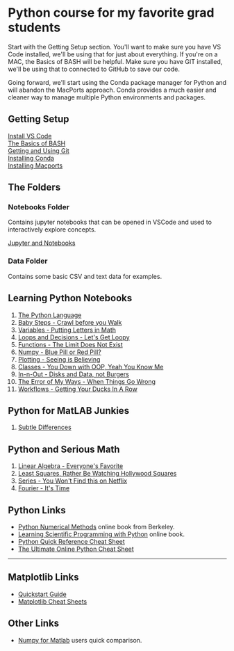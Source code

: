 # Python course for my favorite grad students

Start with the Getting Setup section. You'll want to make sure you have VS Code installed, we'll be using that for just about everything. If you're on a MAC, the Basics of BASH will be helpful. Make sure you have GIT installed, we'll be using that to connected to GitHub to save our code.

Going forward, we'll start using the Conda package manager for Python and will abandon the MacPorts approach. Conda provides a much easier and cleaner way to manage multiple Python environments and packages.

## Getting Setup

[Install VS Code](Pages/install-vs-code.md)<br>
[The Basics of BASH](Pages/bash-terminal.md)<br>
[Getting and Using Git](Pages/git-tutorial.md)<br>
[Installing Conda](Pages/install-conda.md)<br>
[Installing Macports](Pages/install-mac-ports.md)<br>

## The Folders

### Notebooks Folder
Contains jupyter notebooks that can be opened in VSCode and used to interactively explore concepts.

[Jupyter and Notebooks](Notebooks/notebook-basics.md)<br>

### Data Folder
Contains some basic CSV and text data for examples.

## Learning Python Notebooks

1. [The Python Language](Notebooks/1-python-language.ipynb)
2. [Baby Steps - Crawl before you Walk](Notebooks/2-python-crawl.ipynb)
3. [Variables - Putting Letters in Math](Notebooks/3-python-variables.ipynb)
4. [Loops and Decisions - Let's Get Loopy](Content/Python-Content/5-loops.md)
5. [Functions - The Limit Does Not Exist](Content/Python-Content/4-func.md)
6. [Numpy - Blue Pill or Red Pill?](Content/Python-Content/9-numpy.md)
7. [Plotting - Seeing is Believing](Content/Python-Content/8-plot-it.md)
8. [Classes - You Down with OOP, Yeah You Know Me](Content/Python-Content/6-classy.md)
9. [In-n-Out - Disks and Data, not Burgers](Content/Python-Content/7-in-n-out.md) 
10. [The Error of My Ways - When Things Go Wrong](Content/Python-Content/10-errors.md)
11. [Workflows - Getting Your Ducks In A Row](Content/Python-Content/11-workflows.md)

## Python for MatLAB Junkies

1. [Subtle Differences](Content/Python-Content/11-matlab.md)

## Python and Serious Math

1. [Linear Algebra - Everyone's Favorite](Content/Python-Content/12-linalg.md)
2. [Least Squares, Rather Be Watching Hollywood Squares](Content/Python-Content/13-squares.md)
3. [Series - You Won't Find this on Netflix](Content/Python-Content/14-series.md)
4. [Fourier - It's Time](Content/Python-Content/15-fourier.md)


## Python Links

- [Python Numerical Methods](https://pythonnumericalmethods.berkeley.edu/notebooks/Index.html) online book from Berkeley.
- [Learning Scientific Programming with Python](https://scipython.com/book2/) online book.
- [Python Quick Reference Cheat Sheet](https://programmingwithmosh.com/python/python-3-cheat-sheet/)
- [The Ultimate Online Python Cheat Sheet](https://www.pythoncheatsheet.org)

---

## Matplotlib Links
- [Quickstart Guide](https://matplotlib.org/stable/tutorials/introductory/quick_start.html)
- [Matplotlib Cheat Sheets](https://matplotlib.org/cheatsheets/)

## Other Links
- [Numpy for Matlab](https://numpy.org/doc/stable/user/numpy-for-matlab-users.html) users quick comparison.

	